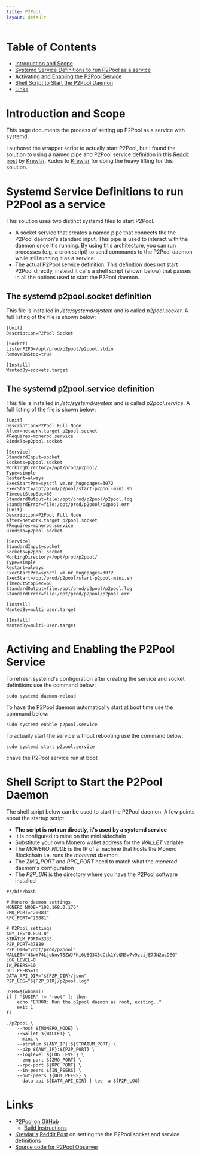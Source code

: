 ```yaml
---
title: P2Pool
layout: default
---
```


# Table of Contents

* [Introduction and Scope](#introduction-and-scope)
* [Systemd Service Definitions to run P2Pool as a service](#systemd-service-definitions-to-run-p2pool-as-a-service)
* [Activating and Enabling the P2Pool Service](#activing-and-enabling-the-p2pool-service)
* [Shell Script to Start the P2Pool Daemon](#shell-script-to-start-the-p2pool-daemon)
* [Links](#links)

# Introduction and Scope

This page documents the process of setting up P2Pool as a service with systemd.

I authored the wrapper script to actually start P2Pool, but I found the solution to using a named pipe and P2Pool service definition in this [Reddit post](https://www.reddit.com/r/MoneroMining/comments/12w28m6/comment/jhffnn8/?utm_source=share&utm_medium=web2x&context=3&rdt=38081) by [Krewlar](https://www.reddit.com/user/krewlar/). Kudos to [Krewlar](https://www.reddit.com/user/krewlar/) for doing the heavy lifting for this solution.

# Systemd Service Definitions to run P2Pool as a service

This solution uses two distinct systemd files to start P2Pool.

* A socket service that creates a named pipe that connects the the P2Pool daemon's standard input. This pipe is used to interact with the daemon once it's running. By using this architecture, you can run processes (e.g. a cron script) to send commands to the P2Pool daemon while still running it as a service.
* The actual P2Pool service definition. This definition does not start P2Pool directly, instead it calls a shell script (shown below) that passes in all the options used to start the P2Pool daemon.

## The systemd p2pool.socket definition

This file is installed in */etc/systemd/system* and is called *p2pool.socket*. A full listing of the file is shown below:

```
[Unit]
Description=P2Pool Socket

[Socket]
ListenFIFO=/opt/prod/p2pool/p2pool.stdin
RemoveOnStop=true

[Install]
WantedBy=sockets.target
```

## The systemd p2pool.service definition

This file is installed in */etc/systemd/system* and is called *p2pool.service*. A full listing of the file is shown below:

```
[Unit]
Description=P2Pool Full Node
After=network.target p2pool.socket
#Requires=monerod.service
BindsTo=p2pool.socket

[Service]
StandardInput=socket
Sockets=p2pool.socket
WorkingDirectory=/opt/prod/p2pool/
Type=simple
Restart=always
ExecStartPre=sysctl vm.nr_hugepages=3072
ExecStart=/opt/prod/p2pool/start-p2pool-mini.sh
TimeoutStopSec=60
StandardOutput=file:/opt/prod/p2pool/p2pool.log
StandardError=file:/opt/prod/p2pool/p2pool.err
[Unit]
Description=P2Pool Full Node
After=network.target p2pool.socket
#Requires=monerod.service
BindsTo=p2pool.socket

[Service]
StandardInput=socket
Sockets=p2pool.socket
WorkingDirectory=/opt/prod/p2pool/
Type=simple
Restart=always
ExecStartPre=sysctl vm.nr_hugepages=3072
ExecStart=/opt/prod/p2pool/start-p2pool-mini.sh
TimeoutStopSec=60
StandardOutput=file:/opt/prod/p2pool/p2pool.log
StandardError=file:/opt/prod/p2pool/p2pool.err

[Install]
WantedBy=multi-user.target

[Install]
WantedBy=multi-user.target
```
# Activing and Enabling the P2Pool Service

To refresh systemd's configuration after creating the service and socket definitions use the command below:
```
sudo systemd daemon-reload
```

To have the P2Pool daemon automatically start at boot time use the command below:
```
sudo systemd enable p2pool.service
```

To actually start the service without rebooting use the command below:
```
sudo systemd start p2pool.service
```
chave the P2Pool service run at boot 

# Shell Script to Start the P2Pool Daemon

The shell script below can be used to start the P2Pool daemon. A few points about the startup script:

* **The script is not run directly, it's used by a systemd service**
* It is configured to mine on the mini sidechain
* Substitute your own Monero wallet address for the *WALLET* variable
* The *MONERO_NODE* is the IP of a machine that hosts the Monero Blockchain i.e. runs the *monerod* daemon
* The *ZMQ_PORT* and *RPC_PORT* need to match what the *monerod* daemon's configuration
* The *P2P_DIR* is the directory where you have the P2Pool software installed

```
#!/bin/bash

# Monero daemon settings
MONERO_NODE="192.168.0.176"
ZMQ_PORT="20083"
RPC_PORT="20081"

# P2Pool settings
ANY_IP="0.0.0.0"
STRATUM_PORT=3333
P2P_PORT=37889
P2P_DIR="/opt/prod/p2pool"
WALLET="48wY74LjoNnvT8ZWJFHi6U6G3X5dCtk1YsQNSw7v9zcijE7JN2ucDEG"
LOG_LEVEL=0
IN_PEERS=10
OUT_PEERS=10
DATA_API_DIR="${P2P_DIR}/json"
P2P_LOG="${P2P_DIR}/p2pool.log"

USER=$(whoami)
if [ "$USER" != "root" ]; then
	echo "ERROR: Run the p2pool daemon as root, exiting.."
	exit 1
fi

./p2pool \
	--host ${MONERO_NODE} \
	--wallet ${WALLET} \
	--mini \
	--stratum ${ANY_IP}:${STRATUM_PORT} \
	--p2p ${ANY_IP}:${P2P_PORT} \
	--loglevel ${LOG_LEVEL} \
	--zmq-port ${ZMQ_PORT} \
	--rpc-port ${RPC_PORT} \
	--in-peers ${IN_PEERS} \
	--out-peers ${OUT_PEERS} \
	--data-api ${DATA_API_DIR} | tee -a ${P2P_LOG}
```

# Links

* [P2Pool on GitHub](https://github.com/SChernykh/p2pool/blob/master/README.md)
  * [Build Instructions](https://github.com/SChernykh/p2pool/blob/master/README.md#build-instructions)
* [Krewlar's](https://www.reddit.com/user/krewlar/) [Reddit Post](https://www.reddit.com/r/MoneroMining/comments/12w28m6/comment/jhffnn8/?utm_source=share&utm_medium=web2x&context=3&rdt=38081) on setting the the P2Pool socket and service definitions
* [Source code for P2Pool Observer](https://git.gammaspectra.live/P2Pool/observer)
